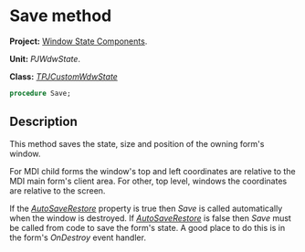 # Save method

**Project:** [Window State Components](../API.md).

**Unit:** _PJWdwState_.

**Class:** _[TPJCustomWdwState](./TPJCustomWdwState.md)_

```pascal
procedure Save;
```

## Description

This method saves the state, size and position of the owning form's window.

For MDI child forms the window's top and left coordinates are relative to the MDI main form's client area. For other, top level, windows the coordinates are relative to the screen.

If the _[AutoSaveRestore](./TPJCustomWdwState-AutoSaveRestore.md)_ property is true then _Save_ is called automatically when the window is destroyed. If _[AutoSaveRestore](./TPJCustomWdwState-AutoSaveRestore.md)_ is false then _Save_ must be called from code to save the form's state. A good place to do this is in the form's _OnDestroy_ event handler.
